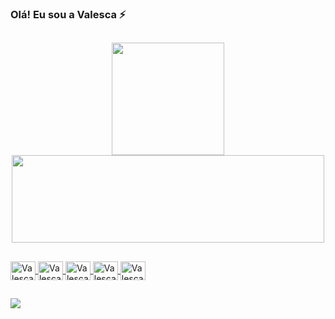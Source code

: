 ### Olá! Eu sou a Valesca ⚡

##

<div align="center">
  <a href="https://github.com/valescaalvesc">
  <img height="180em" src="https://github-readme-stats.vercel.app/api?username=valescaalvesc&show_icons=true&theme=dracula&include_all_commits=true&count_private=true"/>
  <img height="140em" width="500em" src="https://github-readme-stats.vercel.app/api/top-langs/?username=valescaalvesc&layout=compact&langs_count=7&theme=dracula"/>
</div>
  
  ##
  
  <img align="center" alt="Valesca-Js" height="30" width="40" src="https://cdn.jsdelivr.net/gh/devicons/devicon/icons/java/java-original-wordmark.svg">
  <img align="center" alt="Valesca-Js" height="30" width="40" src="https://cdn.jsdelivr.net/gh/devicons/devicon/icons/javascript/javascript-original.svg">
  <img align="center" alt="Valesca-Js" height="30" width="40" src="https://cdn.jsdelivr.net/gh/devicons/devicon/icons/python/python-original.svg">
  <img align="center" alt="Valesca-Js" height="30" width="40" src="https://cdn.jsdelivr.net/gh/devicons/devicon/icons/html5/html5-original.svg">
  <img align="center" alt="Valesca-Js" height="30" width="40" src="https://cdn.jsdelivr.net/gh/devicons/devicon/icons/css3/css3-original.svg">
  
  ##
  
<div>
  <a href="https://www.linkedin.com/in/valesca-alves-99097a21b" target="_blank"><img src="https://img.shields.io/badge/LinkedIn-0077B5?style=for-the-badge&logo=linkedin&logoColor=white" target="_blank"></a> 
</div>
